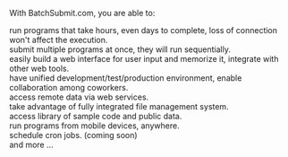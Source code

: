 With BatchSubmit.com, you are able to:

run programs that take hours, even days to complete, loss of connection won't affect the execution.<br>
submit multiple programs at once, they will run sequentially.<br>
easily build a web interface for user input and memorize it, integrate with other web tools.<br>
have unified development/test/production environment, enable collaboration among coworkers.<br>
access remote data via web services.<br>
take advantage of fully integrated file management system.<br>
access library of sample code and public data.<br>
run programs from mobile devices, anywhere.<br>
schedule cron jobs. (coming soon)<br>
and more ...<p>
